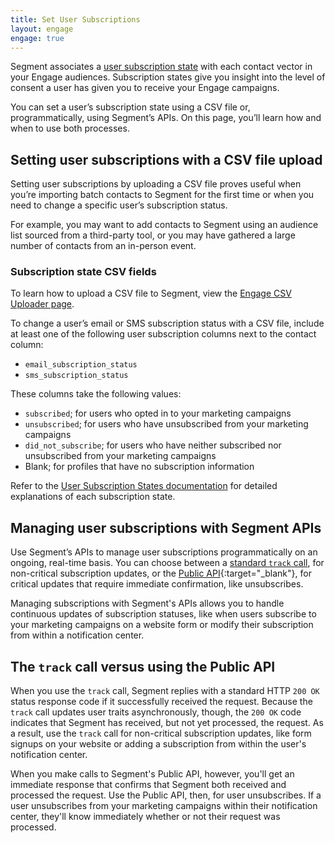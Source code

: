```yaml
---
title: Set User Subscriptions
layout: engage
engage: true
---
```


Segment associates a [user subscription state](/docs/engage/profiles/user-subscriptions/subscription-states/) with each contact vector in your Engage audiences. Subscription states give you insight into the level of consent a user has given you to receive your Engage campaigns.

You can set a user’s subscription state using a CSV file or, programmatically, using Segment’s APIs. On this page, you’ll learn how and when to use both processes.

## Setting user subscriptions with a CSV file upload

Setting user subscriptions by uploading a CSV file proves useful when you’re importing batch contacts to Segment for the first time or when you need to change a specific user’s subscription status.

For example, you may want to add contacts to Segment using an audience list sourced from a third-party tool, or you may have gathered a large number of contacts from an in-person event.

### Subscription state CSV fields

To learn how to upload a CSV file to Segment, view the [Engage CSV Uploader page](/docs/engage/profiles/csv-upload/).

To change a user’s email or SMS subscription status with a CSV file, include at least one of the following user subscription columns next to the contact column:

- `email_subscription_status`
- `sms_subscription_status`

These columns take the following values:

- `subscribed`; for users who opted in to your marketing campaigns
- `unsubscribed`; for users who have unsubscribed from your marketing campaigns
- `did_not_subscribe`; for users who have neither subscribed nor unsubscribed from your marketing campaigns
- Blank; for profiles that have no subscription information

Refer to the [User Subscription States documentation](/docs/engage/profiles/user-subscriptions/subscription-states/) for detailed explanations of each subscription state.

<!--

### Overriding a subscription state with a CSV upload

Because contact information from a CSV upload takes precedence over any existing contact vector details, you can use a CSV file upload to make manual changes to a user’s subscription status.

When you upload a CSV file, Segment creates new profiles for users not already in your audience. If the user already exists within an audience, Segment updates the contact’s profile to match the contact vector information provided within the CSV.

For example, a user might reach out to you after accidentally unsubscribing to your campaigns. If the user asks you to resubscribe them, you can upload a CSV file with the user’s contact vector next to a value of `subscribed` in the `email_subscription_status` field.  The subscription status then updates to subscribed.

> info "Resubscribing a user"
> As a best practice, encourage users to resubscribe themselves. Refer to [Troubleshooting Subscription States](/docs/engage/profiles/user-subscriptions/subscription-states/#troubleshooting-subscription-states) for case-by-case solutions to resolving subscription state issues.

-->

## Managing user subscriptions with Segment APIs

Use Segment’s APIs to manage user subscriptions programmatically on an ongoing, real-time basis. You can choose between a [standard `track` call](/docs/connections/spec/track/), for non-critical subscription updates, or the [Public API](https://api.segmentapis.com/docs/){:target="_blank"}, for critical updates that require immediate confirmation, like unsubscribes.

Managing subscriptions with Segment's APIs allows you to handle continuous updates of subscription statuses, like when users subscribe to your marketing campaigns on a website form or modify their subscription from within a notification center.

## The `track` call versus using the Public API

When you use the `track` call, Segment replies with a standard HTTP `200 OK` status response code if it successfully received the request. Because the `track` call updates user traits asynchronously, though, the `200 OK` code indicates that Segment has received, but not yet processed, the request. As a result, use the `track` call for non-critical subscription updates, like form signups on your website or adding a subscription from within the user's notification center.

When you make calls to Segment's Public API, however, you'll get an immediate response that confirms that Segment both received and processed the request. Use the Public API, then, for user unsubscribes. If a user unsubscribes from your marketing campaigns within their notification center, they'll know immediately whether or not their request was processed.
